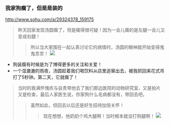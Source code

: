 ### 我家狗瘸了，但是是装的
http://www.sohu.com/a/29324378_159175
>昨天回家发现汤圆瘸了，但是瘸得很可疑！因为一会儿瘸的是左腿一会儿又变成右腿！
>>所以当大家围在一起认真讨论它的病情时，汤圆的眼神就开始变得鬼鬼祟祟！
![](http://photocdn.sohu.com/20150826/mp29324378_1440561212640_1_th.jpg)
- 狗装瘸有时候是为了博得更多的关注和关爱！
- 一个湿漉漉的雨夜，汤圆趁着我们喝饮料从店里逃窜出去，被我抓回来花式吊打了5秒钟。第二天，它就瘸了！
>当时的我满怀愧疚与自责带他去了我们那边医院的动物研究室，又是拍片 又是检查，最后人家医生说，你家狗什么毛病都没有，带回去吧。
>>虽然如此，但回去以后还是好生招待加倍关怀！
>>>现在想想，他奶奶个鸡大腿啊！当时根本就没打狗腿啊！
![](http://photocdn.sohu.com/20150826/mp29324378_1440561212640_2.jpg)